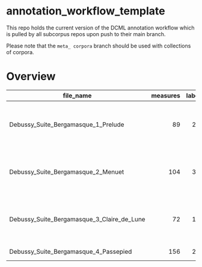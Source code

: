 # annotation_workflow_template

This repo holds the current version of the DCML annotation workflow which is pulled by all subcorpus repos upon push to their main branch. 

Please note that the `meta_ corpora` branch should be used with collections of corpora.


# Overview
|                file_name                 |measures|labels|standard|               annotators                |reviewers|
|------------------------------------------|-------:|-----:|--------|-----------------------------------------|---------|
|Debussy_Suite_Bergamasque_1_Prelude       |      89|   274|2.3.0   |Adrian Nagel (2.1.1), Amelia Brey (2.3.0)|AB, AN   |
|Debussy_Suite_Bergamasque_2_Menuet        |     104|   305|2.3.0   |Adrian Nagel (2.1.1), Amelia Brey (2.3.0)|AB, AN   |
|Debussy_Suite_Bergamasque_3_Claire_de_Lune|      72|   150|2.3.0   |Adrian Nagel (2.1.1), Amelia Brey (2.3.0)|AB, AN   |
|Debussy_Suite_Bergamasque_4_Passepied     |     156|   285|2.1.1   |Adrian Nagel                             |         |

